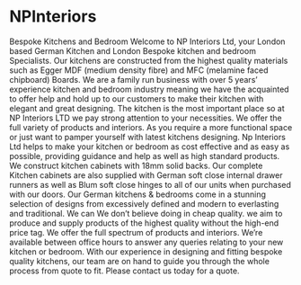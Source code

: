 # NPInteriors
Bespoke Kitchens and Bedroom
Welcome to NP Interiors Ltd, your London based German Kitchen and London Bespoke kitchen and bedroom Specialists. Our kitchens are constructed from the highest quality materials such as Egger MDF (medium density fibre) and MFC (melamine faced chipboard) Boards. 
We are a family run business with over 5 years’ experience kitchen and bedroom industry meaning we have the acquainted to offer help and hold up to our customers to make their kitchen with elegant and great designing. 
The kitchen is the most important place so at NP Interiors LTD we pay strong attention to your necessities. We offer the full variety of products and interiors.  As you require a more functional space or just want to pamper yourself with latest kitchens designing.
Np Interiors Ltd helps to make your kitchen or bedroom as cost effective and as easy as possible, providing guidance and help as well as high standard products. We construct kitchen cabinets with 18mm solid backs. Our complete Kitchen cabinets are also supplied with German soft close internal drawer runners as well as Blum soft close hinges to all of our units when purchased with our doors.
Our German kitchens & bedrooms come in a stunning selection of designs from excessively defined and modern to everlasting and traditional. We can We don’t believe doing in cheap quality. we aim to produce and supply products of the highest quality without the high-end price tag.
We offer the full spectrum of products and interiors. We’re available between office hours to answer any queries relating to your new kitchen or bedroom. With our experience in designing and fitting bespoke quality kitchens, our team are on hand to guide you through the whole process from quote to fit. Please contact us today for a quote.
